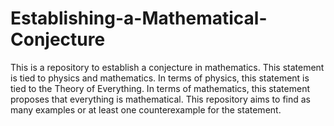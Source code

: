# Establishing-a-Mathematical-Conjecture

This is a repository to establish a conjecture in mathematics. This statement is tied to physics and mathematics. In terms of physics, this statement is tied to the Theory of Everything. In terms of mathematics, this statement proposes that everything is mathematical. This repository aims to find as many examples or at least one counterexample for the statement.
